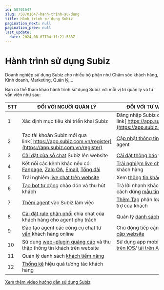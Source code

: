 ```yaml
---
id: 50701647
slug: /50701647-hanh-trinh-su-dung
title: Hành trình sử dụng Subiz
pagination_next: null
pagination_prev: null
last_update:
  date: 2024-08-07T04:11:21.583Z
---
```


# Hành trình sử dụng Subiz




Doanh nghiệp sử dụng Subiz cho nhiều bộ phận như Chăm sóc khách hàng, Kinh doanh, Marketing, Quản lý,...

Bạn có thể tham khảo hành trình sử dụng Subiz với mỗi vị trí quản lý và tư vấn viên như sau:



|**STT**|**ĐỐI VỚI NGƯỜI QUẢN LÝ**|**ĐỐI VỚI TƯ VẤN VIÊN**|
|--|--|--|
|1|Xác định mục tiêu khi triển khai Subiz|Đăng nhập Subiz qua link[ https://app.subiz.com.vn/](https://app.subiz.com.vn/)|
|2|Tạo tài khoản Subiz mới qua link[ https://app.subiz.com.vn/register](https://app.subiz.com.vn/register)|[Cập nhật thông tin](https://app.subiz.com.vn/agent) cá nhân agent|
|3|[Cài đặt cửa sổ chat](https://subiz.com.vn/docs/1583390769-ket-noi-website) Subiz lên website|[Cài đặt thông báo](https://subiz.com.vn/docs/1179721080-thong-bao-tin-nhan-moi) tin nhắn mới|
|4|Kết nối các kênh khác nếu có: [Fanpage](https://subiz.com.vn/docs/1139647591-ket-noi-fanpage), [Zalo OA](https://subiz.com.vn/docs/297964546-ket-noi-zalo-oa), [Email](https://subiz.com.vn/docs/1245788391-ket-noi-email), [Tổng đài](https://subiz.com.vn/docs/456469809-ket-noi-tong-dai)|[Trải nghiệm live chat](https://www.youtube.com/watch?v=oi6nmPYPAPk&t=7s) tư vấn khách hàng|
|5|Trải nghiệm [live chat trên website](https://www.youtube.com/watch?v=cIA8Zp_B2gg&t=22s)|Xem [thông tin khách hàng](https://subiz.com.vn/docs/777741175-ho-so-khach-hang)|
|6|[Tạo bot tự động](https://www.youtube.com/watch?v=UeE6tV5IG6k&t=38s) chào đón và thu hút khách|Trả lời nhanh khách hàng bằng cách dùng [mẫu tin nhắn](https://subiz.com.vn/docs/1941951532-mau-tin-nhan)|
|7|[Thêm agent](https://subiz.com.vn/docs/628554948-agent-la-gi-) vào Subiz làm việc|[Thêm Tag](https://subiz.com.vn/docs/662546069-tag-hoi-thoai) phân loại yêu cầu hỗ trợ của khách|
|8|[Cài đặt rule phân phối](https://subiz.com.vn/docs/972963943-rule-phan-phoi-hoi-thoai) chia chat của khách hàng cho agent phụ trách|Quản lý [danh sách hội thoại](https://subiz.com.vn/docs/1387158228-quan-ly-hoi-thoai-cua-khach)|
|9|Đào tạo agent [các công cụ chat tư vấn](https://www.youtube.com/watch?v=oi6nmPYPAPk&t=7s) khách hàng online|Chủ động tiếp cận [khách truy cập website](https://subiz.com.vn/docs/1968656234-subiz-live-khach-truy-cap-web)|
|10|Sử dụng [web-plugin quảng cáo](https://www.youtube.com/watch?v=XJnRIUw4lNg&t=2s) và thu thập thông tin khách trên website|Sử dụng app mobile Subiz: [tải trên IOS](https://apps.apple.com/vn/app/subiz/id1414797772)/ [tải trên Android](https://play.google.com/store/apps/details?id=com.subiz.mobile4)|
|11|Quản lý danh sách [khách tiềm năng](https://subiz.com.vn/docs/1221805713-quan-ly-khach-tiem-nang)||
|12|[Thống kê](https://subiz.com.vn/docs/329849664-thong-ke-hoi-thoai) hiệu quả tương tác khách hàng||




[Xem thêm video hướng dẫn sử dụng Subiz](https://www.youtube.com/watch?v=cIA8Zp_B2gg&list=PLsIvqjI-DtcHZ7pIMhjaX3NtRdOpeSUpJ&index=16)
